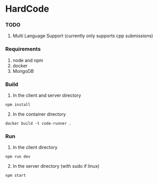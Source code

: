 # HardCode

### TODO
1. Multi Language Support (currently only supports cpp submissions)

### Requirements
1. node and npm
2. docker
3. MongoDB

### Build
1. In the client and server directory
```
npm install
```
2. In the container directory
```
docker build -t code-runner .
```

### Run
1. In the client directory
```
npm run dev
```
2. In the server directory (with sudo if linux)
```
npm start
```
